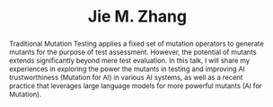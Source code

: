 ---
title: Jie M. Zhang
name: speaker-01
position: Lecturer/Assistant Profesor
affiliation: Kings College London
layout: default
modal-id: 2
img: jie.jpg
thumbnail: jie.jpg
alt: Jie M. Zhang
website: https://sites.google.com/view/jie-zhang/home
topic: >
 Mutation for AI and with AI.
abstract: >
 Traditional Mutation Testing applies a fixed set of mutation operators to generate mutants for the purpose of test assessment. However, the potential of mutants extends significantly beyond mere test evaluation. In this talk, I will share my experiences in exploring the power the mutants in testing and improving AI trustworthiness (Mutation for AI) in various AI systems, as well as a recent practice that leverages large language models for more powerful mutants (AI for Mutation). 
bio: >
 Dr. Jie M. Zhang is a lecturer (assistant professor) of computer science at Kings College London, UK. Before joining Kings she was a Research Fellow at University College London and a research consultant for Meta. She got her PHD degree at Peking University in 2018. Her main research interests are software testing, software engineering and AI/LLMs, and AI trustworthiness. She has published many papers in top-tier venues including ICLR, ICSE, FSE, ASE, ISSTA, TSE, and TOSEM. She is a steering committee member of ICST and AIware. She is a Program co-chair of AIware 2024, Internetware 2024, ASE 2023 NIER track, SANER 2023 Journal-First Track, PRDC 2023 Fast Abstract Track,  SBST 2021, Mutation 2021&2020, and ASE 2019 Student Research Competition. Over the last three years, she has been invited to give over 20 talks at conferences, universities, and IT companies, including four keynote talks. She has also been invited as a panelist for several seminars on large language models. She has been selected as the top-fifteen 2023 Global Chinese Female Young Scholars in interdisciplinary AI. Her research has won the 2022 Transactions on Software Engineering Best Paper award and the ICLR 2021 spotlight paper award.
---